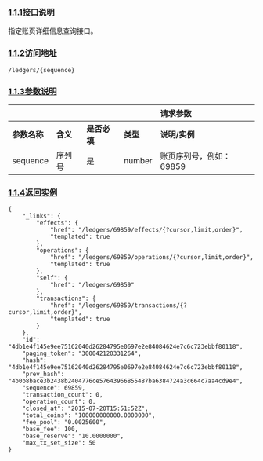 ### [1.1.1接口说明](https://www.gitbook.com/book/wilsonhua/nbile-api/edit#)

指定账页详细信息查询接口。

### [1.1.2访问地址](https://www.gitbook.com/book/wilsonhua/nbile-api/edit#)

```
/ledgers/{sequence}
```

### [1.1.3参数说明](https://www.gitbook.com/book/wilsonhua/nbile-api/edit#)

|   |   |   |   | **请求参数** |
| :--- | :--- | :--- | :--- | :--- |
| **参数名称** | **含义** | **是否必填** | **类型** | **说明/实例** |
| sequence | 序列号 | 是 | number | 账页序列号，例如：69859 |

  


### [1.1.4返回实例](https://www.gitbook.com/book/wilsonhua/nbile-api/edit#)

```
{
    "_links": {
        "effects": {
            "href": "/ledgers/69859/effects/{?cursor,limit,order}",
            "templated": true
        },
        "operations": {
            "href": "/ledgers/69859/operations/{?cursor,limit,order}",
            "templated": true
        },
        "self": {
            "href": "/ledgers/69859"
        },
        "transactions": {
            "href": "/ledgers/69859/transactions/{?cursor,limit,order}",
            "templated": true
        }
    },
    "id": "4db1e4f145e9ee75162040d26284795e0697e2e84084624e7c6c723ebbf80118",
    "paging_token": "300042120331264",
    "hash": "4db1e4f145e9ee75162040d26284795e0697e2e84084624e7c6c723ebbf80118",
    "prev_hash": "4b0b8bace3b2438b2404776ce57643966855487ba6384724a3c664c7aa4cd9e4",
    "sequence": 69859,
    "transaction_count": 0,
    "operation_count": 0,
    "closed_at": "2015-07-20T15:51:52Z",
    "total_coins": "100000000000.0000000",
    "fee_pool": "0.0025600",
    "base_fee": 100,
    "base_reserve": "10.0000000",
    "max_tx_set_size": 50
}
```



